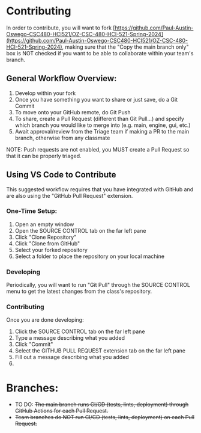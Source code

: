 # Contributing

In order to contribute, you will want to fork [https://github.com/Paul-Austin-Oswego-CSC480-HCI521/OZ-CSC-480-HCI-521-Spring-2024](https://github.com/Paul-Austin-Oswego-CSC480-HCI521/OZ-CSC-480-HCI-521-Spring-2024), making sure that the "Copy the main branch only" box is NOT checked if you want to be able to collaborate within your team's branch.

## General Workflow Overview:
1) Develop within your fork
2) Once you have something you want to share or just save, do a Git Commit
3) To move onto your GitHub remote, do Git Push
4) To share, create a Pull Request (different than Git Pull...) and specify which branch you would like to merge into (e.g. main, engine, gui, etc.)
5) Await approval/review from the Triage team if making a PR to the main branch, otherwise from any classmate 

NOTE: Push requests are not enabled, you MUST create a Pull Request so that it can be properly triaged.

## Using VS Code to Contribute

This suggested workflow requires that you have integrated with GitHub and are also using the "GitHub Pull Request" extension.

### One-Time Setup:
1) Open an empty window
2) Open the SOURCE CONTROL tab on the far left pane
3) Click "Clone Repository"
4) Click "Clone from GitHub"
5) Select your forked repository
6) Select a folder to place the repository on your local machine

### Developing
Periodically, you will want to run "Git Pull" through the SOURCE CONTROL menu to get the latest changes from the class's repository.

### Contributing

Once you are done developing:

1) Click the SOURCE CONTROL tab on the far left pane
2) Type a message describing what you added
3) Click "Commit"
4) Select the GITHUB PULL REQUEST extension tab on the far left pane
5) Fill out a message describing what you added
6) 

# Branches:
* TO DO: ~~The main branch runs CI/CD (tests, lints, deployment) through GitHub Actions for each Pull Request.~~
* ~~Team branches do NOT run CI/CD (tests, lints, deployment) on each Pull Request.~~